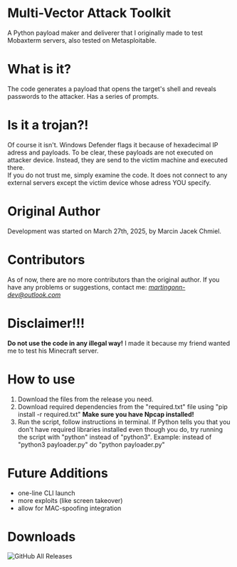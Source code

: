 # Multi-Vector Attack Toolkit
A Python payload maker and deliverer that I originally made to test Mobaxterm servers, also tested on Metasploitable.
# What is it?
The code generates a payload that opens the target's shell and reveals passwords to the attacker. Has a series of prompts.
# Is it a trojan?!
Of course it isn't. Windows Defender flags it because of hexadecimal IP adress and payloads. To be clear, these payloads are not executed on attacker device. Instead, they are send to the victim machine and executed there.
<br>If you do not trust me, simply examine the code. It does not connect to any external servers except the victim device whose adress YOU specify.
# Original Author 
Development was started on March 27th, 2025, by Marcin Jacek Chmiel.
# Contributors 
As of now, there are no more contributors than the original author.
If you have any problems or suggestions, contact me: *martingonn-dev@outlook.com*
# Disclaimer!!!
**Do not use the code in any illegal way!** I made it because my friend wanted me to test his Minecraft server.
# How to use
1. Download the files from the release you need.
2. Download required dependencies from the "required.txt" file using "pip install -r required.txt"
   **Make sure you have Npcap installed!**
4. Run the script, follow instructions in terminal.
   If Python tells you that you don't have required libraries installed even though you do, try running the script with "python" instead of "python3". Example: instead of "python3 payloader.py" do "python payloader.py"

# Future Additions
* one-line CLI launch
* more exploits (like screen takeover)
* allow for MAC-spoofing integration

# Downloads
![GitHub All Releases](https://img.shields.io/github/downloads/Martingonn/Multi-Vector-Attack-Toolkit/total)
